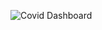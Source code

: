 ![Covid Dashboard](https://github.com/MehreenHabibr/Analysis-of-Mobiles-using-PowerBI/blob/main/Analysis%20of%20Mobiles.png)
